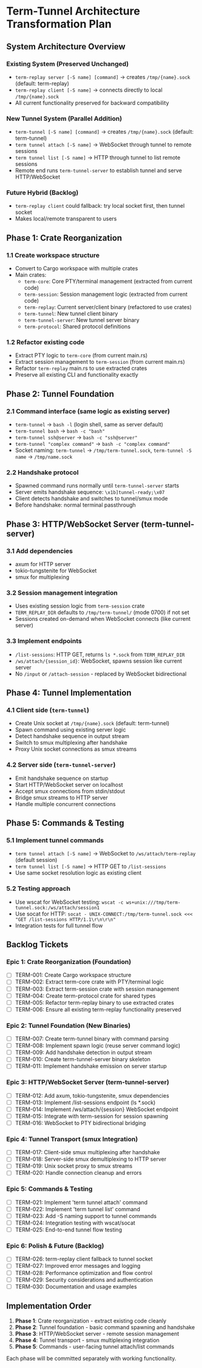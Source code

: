 # Term-Tunnel Architecture Transformation Plan

## System Architecture Overview

### Existing System (Preserved Unchanged)
- `term-replay server [-S name] [command]` → creates `/tmp/{name}.sock` (default: term-replay)
- `term-replay client [-S name]` → connects directly to local `/tmp/{name}.sock`
- All current functionality preserved for backward compatibility

### New Tunnel System (Parallel Addition)  
- `term-tunnel [-S name] [command]` → creates `/tmp/{name}.sock` (default: term-tunnel)
- `term tunnel attach [-S name]` → WebSocket through tunnel to remote sessions
- `term tunnel list [-S name]` → HTTP through tunnel to list remote sessions
- Remote end runs `term-tunnel-server` to establish tunnel and serve HTTP/WebSocket

### Future Hybrid (Backlog)
- `term-replay client` could fallback: try local socket first, then tunnel socket
- Makes local/remote transparent to users

## Phase 1: Crate Reorganization
### 1.1 Create workspace structure
- Convert to Cargo workspace with multiple crates
- Main crates:
  - `term-core`: Core PTY/terminal management (extracted from current code)
  - `term-session`: Session management logic (extracted from current code)
  - `term-replay`: Current server/client binary (refactored to use crates)
  - `term-tunnel`: New tunnel client binary  
  - `term-tunnel-server`: New tunnel server binary
  - `term-protocol`: Shared protocol definitions

### 1.2 Refactor existing code
- Extract PTY logic to `term-core` (from current main.rs)
- Extract session management to `term-session` (from current main.rs)
- Refactor `term-replay` main.rs to use extracted crates
- Preserve all existing CLI and functionality exactly

## Phase 2: Tunnel Foundation
### 2.1 Command interface (same logic as existing server)
- `term-tunnel` → `bash -l` (login shell, same as server default)
- `term-tunnel bash` → `bash -c "bash"`
- `term-tunnel ssh@server` → `bash -c "ssh@server"`
- `term-tunnel "complex command"` → `bash -c "complex command"`
- Socket naming: `term-tunnel` → `/tmp/term-tunnel.sock`, `term-tunnel -S name` → `/tmp/name.sock`

### 2.2 Handshake protocol
- Spawned command runs normally until `term-tunnel-server` starts
- Server emits handshake sequence: `\x1b]tunnel-ready;\x07`
- Client detects handshake and switches to tunnel/smux mode
- Before handshake: normal terminal passthrough

## Phase 3: HTTP/WebSocket Server (term-tunnel-server)
### 3.1 Add dependencies
- axum for HTTP server
- tokio-tungstenite for WebSocket  
- smux for multiplexing

### 3.2 Session management integration
- Uses existing session logic from `term-session` crate
- `TERM_REPLAY_DIR` defaults to `/tmp/term-tunnel/` (mode 0700) if not set
- Sessions created on-demand when WebSocket connects (like current server)

### 3.3 Implement endpoints
- `/list-sessions`: HTTP GET, returns `ls *.sock` from `TERM_REPLAY_DIR`
- `/ws/attach/{session_id}`: WebSocket, spawns session like current server
- No `/input` or `/attach-session` - replaced by WebSocket bidirectional

## Phase 4: Tunnel Implementation
### 4.1 Client side (`term-tunnel`)
- Create Unix socket at `/tmp/{name}.sock` (default: term-tunnel)
- Spawn command using existing server logic
- Detect handshake sequence in output stream
- Switch to smux multiplexing after handshake
- Proxy Unix socket connections as smux streams

### 4.2 Server side (`term-tunnel-server`)
- Emit handshake sequence on startup
- Start HTTP/WebSocket server on localhost
- Accept smux connections from stdin/stdout
- Bridge smux streams to HTTP server
- Handle multiple concurrent connections

## Phase 5: Commands & Testing  
### 5.1 Implement tunnel commands
- `term tunnel attach [-S name]` → WebSocket to `/ws/attach/term-replay` (default session)
- `term tunnel list [-S name]` → HTTP GET to `/list-sessions`
- Use same socket resolution logic as existing client

### 5.2 Testing approach
- Use wscat for WebSocket testing: `wscat -c ws+unix:///tmp/term-tunnel.sock:/ws/attach/session1`
- Use socat for HTTP: `socat - UNIX-CONNECT:/tmp/term-tunnel.sock <<< "GET /list-sessions HTTP/1.1\r\n\r\n"`
- Integration tests for full tunnel flow

## Backlog Tickets

### Epic 1: Crate Reorganization (Foundation)
- [ ] TERM-001: Create Cargo workspace structure
- [ ] TERM-002: Extract term-core crate with PTY/terminal logic
- [ ] TERM-003: Extract term-session crate with session management
- [ ] TERM-004: Create term-protocol crate for shared types
- [ ] TERM-005: Refactor term-replay binary to use extracted crates
- [ ] TERM-006: Ensure all existing term-replay functionality preserved

### Epic 2: Tunnel Foundation (New Binaries)
- [ ] TERM-007: Create term-tunnel binary with command parsing
- [ ] TERM-008: Implement spawn logic (reuse server command logic)
- [ ] TERM-009: Add handshake detection in output stream
- [ ] TERM-010: Create term-tunnel-server binary skeleton
- [ ] TERM-011: Implement handshake emission on server startup

### Epic 3: HTTP/WebSocket Server (term-tunnel-server)
- [ ] TERM-012: Add axum, tokio-tungstenite, smux dependencies
- [ ] TERM-013: Implement /list-sessions endpoint (ls *.sock)
- [ ] TERM-014: Implement /ws/attach/{session} WebSocket endpoint
- [ ] TERM-015: Integrate with term-session for session spawning
- [ ] TERM-016: WebSocket to PTY bidirectional bridging

### Epic 4: Tunnel Transport (smux Integration)
- [ ] TERM-017: Client-side smux multiplexing after handshake
- [ ] TERM-018: Server-side smux demultiplexing to HTTP server
- [ ] TERM-019: Unix socket proxy to smux streams
- [ ] TERM-020: Handle connection cleanup and errors

### Epic 5: Commands & Testing
- [ ] TERM-021: Implement 'term tunnel attach' command
- [ ] TERM-022: Implement 'term tunnel list' command  
- [ ] TERM-023: Add -S naming support to tunnel commands
- [ ] TERM-024: Integration testing with wscat/socat
- [ ] TERM-025: End-to-end tunnel flow testing

### Epic 6: Polish & Future (Backlog)
- [ ] TERM-026: term-replay client fallback to tunnel socket
- [ ] TERM-027: Improved error messages and logging
- [ ] TERM-028: Performance optimization and flow control
- [ ] TERM-029: Security considerations and authentication
- [ ] TERM-030: Documentation and usage examples

## Implementation Order
1. **Phase 1**: Crate reorganization - extract existing code cleanly
2. **Phase 2**: Tunnel foundation - basic command spawning and handshake
3. **Phase 3**: HTTP/WebSocket server - remote session management  
4. **Phase 4**: Tunnel transport - smux multiplexing integration
5. **Phase 5**: Commands - user-facing tunnel attach/list commands

Each phase will be committed separately with working functionality.